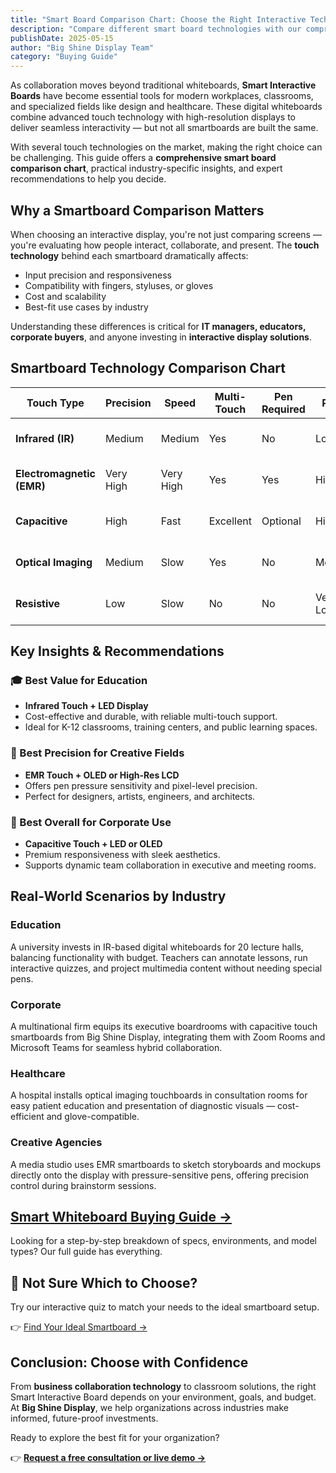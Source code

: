 ```yaml
---
title: "Smart Board Comparison Chart: Choose the Right Interactive Technology"
description: "Compare different smart board technologies with our comprehensive comparison chart, featuring insights on touch precision, speed, multi-touch capabilities, and price points for various use cases."
publishDate: 2025-05-15
author: "Big Shine Display Team"
category: "Buying Guide"
---
```


As collaboration moves beyond traditional whiteboards, **Smart Interactive Boards** have become essential tools for modern workplaces, classrooms, and specialized fields like design and healthcare. These digital whiteboards combine advanced touch technology with high-resolution displays to deliver seamless interactivity — but not all smartboards are built the same.

With several touch technologies on the market, making the right choice can be challenging. This guide offers a **comprehensive smart board comparison chart**, practical industry-specific insights, and expert recommendations to help you decide.

## Why a Smartboard Comparison Matters

When choosing an interactive display, you're not just comparing screens — you're evaluating how people interact, collaborate, and present. The **touch technology** behind each smartboard dramatically affects:

- Input precision and responsiveness
- Compatibility with fingers, styluses, or gloves
- Cost and scalability
- Best-fit use cases by industry

Understanding these differences is critical for **IT managers, educators, corporate buyers**, and anyone investing in **interactive display solutions**.

## Smartboard Technology Comparison Chart

| **Touch Type**            | **Precision** | **Speed** | **Multi-Touch** | **Pen Required** | **Price** | **Best Use**                   |
| ------------------------- | ------------- | --------- | --------------- | ---------------- | --------- | ------------------------------ |
| **Infrared (IR)**         | Medium        | Medium    | Yes             | No               | Low       | Classrooms, Training Rooms     |
| **Electromagnetic (EMR)** | Very High     | Very High | Yes             | Yes              | High      | Digital Art, Engineering Labs  |
| **Capacitive**            | High          | Fast      | Excellent       | Optional         | High      | Corporate, Premium Boardrooms  |
| **Optical Imaging**       | Medium        | Slow      | Yes             | No               | Medium    | Presentations, Retail Displays |
| **Resistive**             | Low           | Slow      | No              | No               | Very Low  | Backup Devices, Limited Use    |

## Key Insights & Recommendations

### 🎓 Best Value for Education

- **Infrared Touch + LED Display**
- Cost-effective and durable, with reliable multi-touch support.
- Ideal for K-12 classrooms, training centers, and public learning spaces.

### 🎨 Best Precision for Creative Fields

- **EMR Touch + OLED or High-Res LCD**
- Offers pen pressure sensitivity and pixel-level precision.
- Perfect for designers, artists, engineers, and architects.

### 🏢 Best Overall for Corporate Use

- **Capacitive Touch + LED or OLED**
- Premium responsiveness with sleek aesthetics.
- Supports dynamic team collaboration in executive and meeting rooms.

## Real-World Scenarios by Industry

### **Education**

A university invests in IR-based digital whiteboards for 20 lecture halls, balancing functionality with budget. Teachers can annotate lessons, run interactive quizzes, and project multimedia content without needing special pens.

### **Corporate**

A multinational firm equips its executive boardrooms with capacitive touch smartboards from Big Shine Display, integrating them with Zoom Rooms and Microsoft Teams for seamless hybrid collaboration.

### **Healthcare**

A hospital installs optical imaging touchboards in consultation rooms for easy patient education and presentation of diagnostic visuals — cost-efficient and glove-compatible.

### **Creative Agencies**

A media studio uses EMR smartboards to sketch storyboards and mockups directly onto the display with pressure-sensitive pens, offering precision control during brainstorm sessions.

## [Smart Whiteboard Buying Guide →](/smart-whiteboard-buying-guide)

Looking for a step-by-step breakdown of specs, environments, and model types? Our full guide has everything.

## 🧠 Not Sure Which to Choose?

Try our interactive quiz to match your needs to the ideal smartboard setup.

👉 [Find Your Ideal Smartboard →](/contact)

## Conclusion: Choose with Confidence

From **business collaboration technology** to classroom solutions, the right Smart Interactive Board depends on your environment, goals, and budget. At **Big Shine Display**, we help organizations across industries make informed, future-proof investments.

Ready to explore the best fit for your organization?

👉 **[Request a free consultation or live demo →](/contact)**
